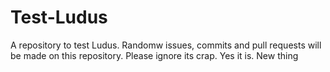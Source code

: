 # Test-Ludus
A repository to test Ludus. Randomw issues, commits and pull requests will be made on this repository. Please ignore its crap. Yes it is.
New thing

